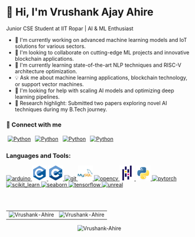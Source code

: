 # 👋 Hi, I'm Vrushank Ajay Ahire
Junior CSE Student at IIT Ropar | AI & ML Enthusiast

- 🔬 I'm currently working on advanced machine learning models and IoT solutions for various sectors.
- 🤝 I'm looking to collaborate on cutting-edge ML projects and innovative blockchain applications.
- 🧠 I'm currently learning state-of-the-art NLP techniques and RISC-V architecture optimization.
- 💡 Ask me about machine learning applications, blockchain technology, or support vector machines.
- 🚀 I'm looking for help with scaling AI models and optimizing deep learning pipelines.
- 📝 Research highlight: Submitted two papers exploring novel AI techniques during my B.Tech journey.

### 🔗 Connect with me
<a href="www.linkedin.com/in/vrushank-ahire-7a608b250/" target="_blank" rel="noopener noreferrer"> <img src="https://cdn.exclaimer.com/Handbook%20Images/linkedin-icon_64x64.png" alt="Python" height="40" style="vertical-align:top; margin:4px"></a>
<a href="mailto:vahire.works@gmail.com"> <img src="https://img.icons8.com/color/48/000000/gmail-new.png" alt="Python" height="40" style="vertical-align:top; margin:4px"></a>
<a href="https://orcid.org/0009-0000-1399-2983"> <img src="https://orcid.org/assets/vectors/orcid.logo.icon.svg" alt="Python" height="40" style="vertical-align:top; margin:4px"></a>
<a href="https://www.kaggle.com/knightcodes"> <img src="https://raw.githubusercontent.com/rahuldkjain/github-profile-readme-generator/master/src/images/icons/Social/kaggle.svg" alt="Python" height="40" style="vertical-align:top; margin:4px"></a>

<h3 align="left">Languages and Tools:</h3>
<p align="left"> <a href="https://www.arduino.cc/" target="_blank" rel="noreferrer"> <img src="https://cdn.worldvectorlogo.com/logos/arduino-1.svg" alt="arduino" width="40" height="40"/> </a> <a href="https://www.cprogramming.com/" target="_blank" rel="noreferrer"> <img src="https://raw.githubusercontent.com/devicons/devicon/master/icons/c/c-original.svg" alt="c" width="40" height="40"/> </a> <a href="https://www.w3schools.com/cpp/" target="_blank" rel="noreferrer"> <img src="https://raw.githubusercontent.com/devicons/devicon/master/icons/cplusplus/cplusplus-original.svg" alt="cplusplus" width="40" height="40"/> </a> <a href="https://git-scm.com/" target="_blank" rel="noreferrer"> <img src="https://www.vectorlogo.zone/logos/git-scm/git-scm-icon.svg" alt="git" width="40" height="40"/> </a> <a href="https://www.mysql.com/" target="_blank" rel="noreferrer"> <img src="https://raw.githubusercontent.com/devicons/devicon/master/icons/mysql/mysql-original-wordmark.svg" alt="mysql" width="40" height="40"/> </a> <a href="https://opencv.org/" target="_blank" rel="noreferrer"> <img src="https://www.vectorlogo.zone/logos/opencv/opencv-icon.svg" alt="opencv" width="40" height="40"/> </a> <a href="https://pandas.pydata.org/" target="_blank" rel="noreferrer"> <img src="https://raw.githubusercontent.com/devicons/devicon/2ae2a900d2f041da66e950e4d48052658d850630/icons/pandas/pandas-original.svg" alt="pandas" width="40" height="40"/> </a> <a href="https://www.python.org" target="_blank" rel="noreferrer"> <img src="https://raw.githubusercontent.com/devicons/devicon/master/icons/python/python-original.svg" alt="python" width="40" height="40"/> </a> <a href="https://pytorch.org/" target="_blank" rel="noreferrer"> <img src="https://www.vectorlogo.zone/logos/pytorch/pytorch-icon.svg" alt="pytorch" width="40" height="40"/> </a> <a href="https://scikit-learn.org/" target="_blank" rel="noreferrer"> <img src="https://upload.wikimedia.org/wikipedia/commons/0/05/Scikit_learn_logo_small.svg" alt="scikit_learn" width="40" height="40"/> </a> <a href="https://seaborn.pydata.org/" target="_blank" rel="noreferrer"> <img src="https://seaborn.pydata.org/_images/logo-mark-lightbg.svg" alt="seaborn" width="40" height="40"/> </a> <a href="https://www.tensorflow.org" target="_blank" rel="noreferrer"> <img src="https://www.vectorlogo.zone/logos/tensorflow/tensorflow-icon.svg" alt="tensorflow" width="40" height="40"/> </a> <a href="https://unrealengine.com/" target="_blank" rel="noreferrer"> <img src="https://raw.githubusercontent.com/kenangundogan/fontisto/036b7eca71aab1bef8e6a0518f7329f13ed62f6b/icons/svg/brand/unreal-engine.svg" alt="unreal" width="40" height="40"/> </a> </p>
<br>
<br>
<table align='center'>
  <tr>
   <td><img src="https://github-readme-stats.vercel.app/api?username=Vrushank-Ahire&show_icons=true&theme=dark" alt="Vrushank-Ahire" />
    <td><img src="https://github-readme-stats.vercel.app/api/top-langs/?username=Vrushank-Ahire&theme=dark&show_icons=true&hide_border=false&layout=compact" alt="Vrushank-Ahire" /></td>
  </tr>
</table>

<div align="center">
<p><img align="center" src="https://github-readme-streak-stats.herokuapp.com/?user=Vrushank-Ahire&theme=dark&hide_border=false" alt="Vrushank-Ahire" /></p>
<!---
Vrushank-Ahire/Vrushank-Ahire is a ✨ special ✨ repository because its `README.md` (this file) appears on your GitHub profile.
You can click the Preview link to take a look at your changes.
--->
